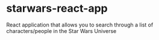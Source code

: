 # starwars-react-app
React application that allows you to search through a list of characters/people in the Star Wars Universe
